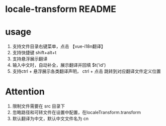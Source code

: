 # locale-transform README

# usage

1. 支持文件目录右键菜单，点击 【vue-i18n翻译】
2. 支持快捷键 shift+alt+t
3. 支持悬浮展示翻译
4. 输入中文时，自动补全，展示翻译并回填 $t('id')
5. 支持ctrl + 悬浮展示各类翻译声明， ctrl + 点击 跳转到对应翻译文件定义位置

# Attention

1. 限制文件需要在 src 目录下
2. 忽略路径和可转文件在设置中配置，在localeTransform.transform
3. 默认翻译为中文，默认中文文件名为 cn